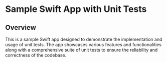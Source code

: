 # Sample Swift App with Unit Tests

## Overview

This is a sample Swift app designed to demonstrate the implementation and usage of unit tests. 
The app showcases various features and functionalities along with a comprehensive suite of unit tests to ensure the reliability and correctness of the codebase.

